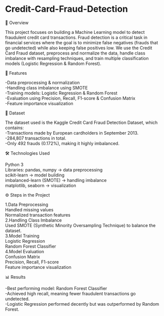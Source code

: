 # Credit-Card-Fraud-Detection
📌 Overview

This project focuses on building a Machine Learning model to detect fraudulent credit card transactions. Fraud detection is a critical task in financial services where the goal is to minimize false negatives (frauds that go undetected) while also keeping false positives low.
We use the Credit Card Fraud dataset, preprocess and normalize the data, handle class imbalance with resampling techniques, and train multiple classification models (Logistic Regression & Random Forest). <br/>

🚀 Features

-Data preprocessing & normalization<br/>
-Handling class imbalance using SMOTE<br/>
-Training models: Logistic Regression & Random Forest<br/>
-Evaluation using Precision, Recall, F1-score & Confusion Matrix<br/>
-Feature importance visualization<br/>

📂 Dataset

The dataset used is the Kaggle Credit Card Fraud Detection Dataset, which contains:<br/>
-Transactions made by European cardholders in September 2013.<br/>
-284,807 transactions in total.<br/>
-Only 492 frauds (0.172%), making it highly imbalanced.<br/>

🛠️ Technologies Used

Python 3<br/>
Libraries:
  pandas, numpy → data preprocessing<br/>
  scikit-learn → model building<br/>
  imbalanced-learn (SMOTE) → handling imbalance<br/>
  matplotlib, seaborn → visualization<br/>

⚙️ Steps in the Project

1.Data Preprocessing<br/>
  Handled missing values<br/>
  Normalized transaction features<br/>
2.Handling Class Imbalance<br/>
  Used SMOTE (Synthetic Minority Oversampling Technique) to balance the dataset.<br/>
3.Model Training<br/>
  Logistic Regression<br/>
  Random Forest Classifier<br/>
4.Model Evaluation<br/>
  Confusion Matrix<br/>
  Precision, Recall, F1-score<br/>
  Feature importance visualization<br/>

📊 Results

-Best performing model: Random Forest Classifier<br/>
-Achieved high recall, meaning fewer fraudulent transactions go undetected.<br/>
-Logistic Regression performed decently but was outperformed by Random Forest.<br/>

